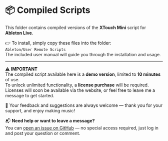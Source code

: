 # 📦 Compiled Scripts

This folder contains compiled versions of the **XTouch Mini** script for **Ableton Live**.

👉 To install, simply copy these files into the folder:  
`Ableton/User Remote Scripts`  
The included user manual will guide you through the installation and usage.

---

⚠️ **IMPORTANT**  
The compiled script available here is a **demo version**, limited to **10 minutes** of use.  
To unlock unlimited functionality, a **license purchase** will be required.  
Licenses will soon be available via the website, or feel free to leave me a message to get started.

💬 Your feedback and suggestions are always welcome — thank you for your support, and enjoy making music!

📬 **Need help or want to leave a message?**  
You can [open an issue on GitHub](https://github.com/Ricky-Fr/XTouch-Mini-Script/issues) — no special access required, just log in and post your question or comment.
